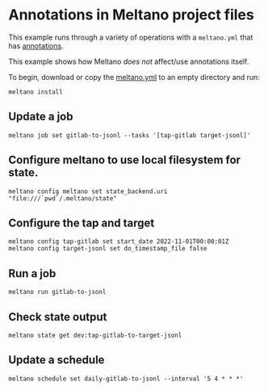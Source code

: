 # Annotations in Meltano project files

This example runs through a variety of operations with a `meltano.yml` that has [annotations](https://docs.meltano.com/concepts/project#annotations).

This example shows how Meltano *does not* affect/use annotations itself.

To begin, download or copy the [meltano.yml](/docs/example-library/meltano-s3/meltano.yml) to an empty directory and run:

```shell
meltano install
```

## Update a job

```shell
meltano job set gitlab-to-jsonl --tasks '[tap-gitlab target-jsonl]'
```

## Configure meltano to use local filesystem for state.

```shell
meltano config meltano set state_backend.uri "file:///`pwd`/.meltano/state"
```

## Configure the tap and target

```shell
meltano config tap-gitlab set start_date 2022-11-01T00:00:01Z
meltano config target-jsonl set do_timestamp_file false
```

## Run a job

```shell
meltano run gitlab-to-jsonl
```

## Check state output

```shell
meltano state get dev:tap-gitlab-to-target-jsonl
```

## Update a schedule

```shell
meltano schedule set daily-gitlab-to-jsonl --interval '5 4 * * *'
```

